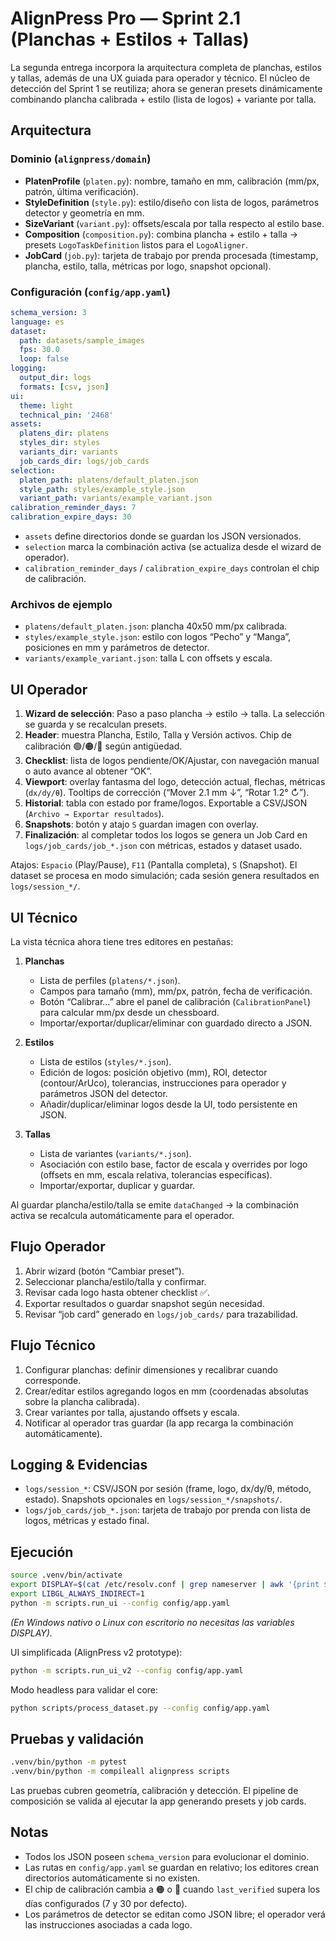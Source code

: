 # AlignPress Pro — Sprint 2.1 (Planchas + Estilos + Tallas)

La segunda entrega incorpora la arquitectura completa de planchas, estilos y tallas, además de una UX guiada para operador y técnico. El núcleo de detección del Sprint 1 se reutiliza; ahora se generan presets dinámicamente combinando plancha calibrada + estilo (lista de logos) + variante por talla.

## Arquitectura

### Dominio (`alignpress/domain`)
- **PlatenProfile** (`platen.py`): nombre, tamaño en mm, calibración (mm/px, patrón, última verificación).
- **StyleDefinition** (`style.py`): estilo/diseño con lista de logos, parámetros detector y geometría en mm.
- **SizeVariant** (`variant.py`): offsets/escala por talla respecto al estilo base.
- **Composition** (`composition.py`): combina plancha + estilo + talla → presets `LogoTaskDefinition` listos para el `LogoAligner`.
- **JobCard** (`job.py`): tarjeta de trabajo por prenda procesada (timestamp, plancha, estilo, talla, métricas por logo, snapshot opcional).

### Configuración (`config/app.yaml`)
```yaml
schema_version: 3
language: es
dataset:
  path: datasets/sample_images
  fps: 30.0
  loop: false
logging:
  output_dir: logs
  formats: [csv, json]
ui:
  theme: light
  technical_pin: '2468'
assets:
  platens_dir: platens
  styles_dir: styles
  variants_dir: variants
  job_cards_dir: logs/job_cards
selection:
  platen_path: platens/default_platen.json
  style_path: styles/example_style.json
  variant_path: variants/example_variant.json
calibration_reminder_days: 7
calibration_expire_days: 30
```
- `assets` define directorios donde se guardan los JSON versionados.
- `selection` marca la combinación activa (se actualiza desde el wizard de operador).
- `calibration_reminder_days` / `calibration_expire_days` controlan el chip de calibración.

### Archivos de ejemplo
- `platens/default_platen.json`: plancha 40x50 mm/px calibrada.
- `styles/example_style.json`: estilo con logos “Pecho” y “Manga”, posiciones en mm y parámetros de detector.
- `variants/example_variant.json`: talla L con offsets y escala.

## UI Operador
1. **Wizard de selección**: Paso a paso plancha → estilo → talla. La selección se guarda y se recalculan presets.
2. **Header**: muestra Plancha, Estilo, Talla y Versión activos. Chip de calibración 🟢/🟠/🔴 según antigüedad.
3. **Checklist**: lista de logos pendiente/OK/Ajustar, con navegación manual o auto avance al obtener “OK”.
4. **Viewport**: overlay fantasma del logo, detección actual, flechas, métricas (`dx/dy/θ`). Tooltips de corrección (“Mover 2.1 mm ↓”, “Rotar 1.2° ↻”).
5. **Historial**: tabla con estado por frame/logos. Exportable a CSV/JSON (`Archivo → Exportar resultados`).
6. **Snapshots**: botón y atajo `S` guardan imagen con overlay.
7. **Finalización**: al completar todos los logos se genera un Job Card en `logs/job_cards/job_*.json` con métricas, estados y dataset usado.

Atajos: `Espacio` (Play/Pause), `F11` (Pantalla completa), `S` (Snapshot). El dataset se procesa en modo simulación; cada sesión genera resultados en `logs/session_*/`.

## UI Técnico
La vista técnica ahora tiene tres editores en pestañas:

1. **Planchas**
   - Lista de perfiles (`platens/*.json`).
   - Campos para tamaño (mm), mm/px, patrón, fecha de verificación.
   - Botón “Calibrar…” abre el panel de calibración (`CalibrationPanel`) para calcular mm/px desde un chessboard.
   - Importar/exportar/duplicar/eliminar con guardado directo a JSON.

2. **Estilos**
   - Lista de estilos (`styles/*.json`).
   - Edición de logos: posición objetivo (mm), ROI, detector (contour/ArUco), tolerancias, instrucciones para operador y parámetros JSON del detector.
   - Añadir/duplicar/eliminar logos desde la UI, todo persistente en JSON.

3. **Tallas**
   - Lista de variantes (`variants/*.json`).
   - Asociación con estilo base, factor de escala y overrides por logo (offsets en mm, escala relativa, tolerancias específicas).
   - Importar/exportar, duplicar y guardar.

Al guardar plancha/estilo/talla se emite `dataChanged` → la combinación activa se recalcula automáticamente para el operador.

## Flujo Operador
1. Abrir wizard (botón “Cambiar preset”).
2. Seleccionar plancha/estilo/talla y confirmar.
3. Revisar cada logo hasta obtener checklist ✅.
4. Exportar resultados o guardar snapshot según necesidad.
5. Revisar “job card” generado en `logs/job_cards/` para trazabilidad.

## Flujo Técnico
1. Configurar planchas: definir dimensiones y recalibrar cuando corresponde.
2. Crear/editar estilos agregando logos en mm (coordenadas absolutas sobre la plancha calibrada).
3. Crear variantes por talla, ajustando offsets y escala.
4. Notificar al operador tras guardar (la app recarga la combinación automáticamente).

## Logging & Evidencias
- `logs/session_*`: CSV/JSON por sesión (frame, logo, dx/dy/θ, método, estado). Snapshots opcionales en `logs/session_*/snapshots/`.
- `logs/job_cards/job_*.json`: tarjeta de trabajo por prenda con lista de logos, métricas y estado final.

## Ejecución
```bash
source .venv/bin/activate
export DISPLAY=$(cat /etc/resolv.conf | grep nameserver | awk '{print $2}'):0.0
export LIBGL_ALWAYS_INDIRECT=1
python -m scripts.run_ui --config config/app.yaml
```
*(En Windows nativo o Linux con escritorio no necesitas las variables DISPLAY).* 

UI simplificada (AlignPress v2 prototype):
```bash
python -m scripts.run_ui_v2 --config config/app.yaml
```

Modo headless para validar el core:
```bash
python scripts/process_dataset.py --config config/app.yaml
```

## Pruebas y validación
```bash
.venv/bin/python -m pytest
.venv/bin/python -m compileall alignpress scripts
```
Las pruebas cubren geometría, calibración y detección. El pipeline de composición se valida al ejecutar la app generando presets y job cards.

## Notas
- Todos los JSON poseen `schema_version` para evolucionar el dominio.
- Las rutas en `config/app.yaml` se guardan en relativo; los editores crean directorios automáticamente si no existen.
- El chip de calibración cambia a 🟠 o 🔴 cuando `last_verified` supera los días configurados (7 y 30 por defecto).
- Los parámetros de detector se editan como JSON libre; el operador verá las instrucciones asociadas a cada logo.
